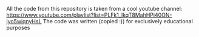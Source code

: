 All the code from this repository is taken from a cool youtube channel: https://www.youtube.com/playlist?list=PLFk1_lkqT8MahHPi40ON-jyo5wiqnyHsL
The code was written (copied :)) for exclusively educational purposes
